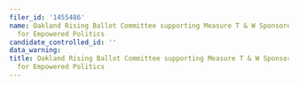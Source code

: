 ```yaml
---
filer_id: '1455486'
name: Oakland Rising Ballot Committee supporting Measure T & W Sponsored by Center
  for Empowered Politics
candidate_controlled_id: ''
data_warning: 
title: Oakland Rising Ballot Committee supporting Measure T & W Sponsored by Center
  for Empowered Politics
---
```

